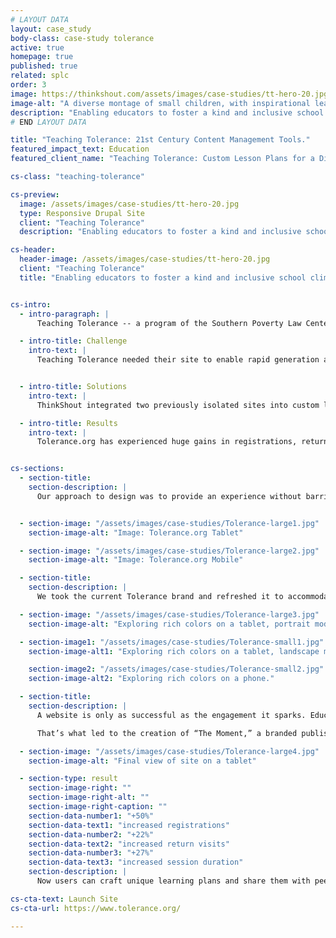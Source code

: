 ```yaml
---
# LAYOUT DATA
layout: case_study
body-class: case-study tolerance
active: true
homepage: true
published: true
related: splc
order: 3
image: https://thinkshout.com/assets/images/case-studies/tt-hero-20.jpg
image-alt: "A diverse montage of small children, with inspirational leaders of equality and civil rights movements in the background."
description: "Enabling educators to foster a kind and inclusive school climate."
# END LAYOUT DATA

title: "Teaching Tolerance: 21st Century Content Management Tools."
featured_impact_text: Education
featured_client_name: "Teaching Tolerance: Custom Lesson Plans for a Diverse Democracy"

cs-class: "teaching-tolerance"

cs-preview:
  image: /assets/images/case-studies/tt-hero-20.jpg
  type: Responsive Drupal Site
  client: "Teaching Tolerance"
  description: "Enabling educators to foster a kind and inclusive school climate."

cs-header:
  header-image: /assets/images/case-studies/tt-hero-20.jpg
  client: "Teaching Tolerance"
  title: "Enabling educators to foster a kind and inclusive school climate."


cs-intro:
  - intro-paragraph: |
      Teaching Tolerance -- a program of the Southern Poverty Law Center -- is dedicated to educating young people to be active participants in a diverse democracy. Educators often have to respond to issues of intolerance at a speed and scale that can be incredibly challenging. News travels quickly, students form opinions and harbor fears, and teachers can feel isolated when trying to make sense of these issues for themselves and their students.

  - intro-title: Challenge
    intro-text: |
      Teaching Tolerance needed their site to enable rapid generation and dissemination of new materials, while also surfacing valuable content from the past that has renewed importance in today’s news cycle.


  - intro-title: Solutions
    intro-text: |
      ThinkShout integrated two previously isolated sites into custom lesson plans, a deep content library, and a guided Learning Plan Builder that makes all of Teaching Tolerance’s content classroom-ready.

  - intro-title: Results
    intro-text: |
      Tolerance.org has experienced huge gains in registrations, return visits, and sessions. The site was also a Webby Award Finalist.


cs-sections:
  - section-title:
    section-description: |
      Our approach to design was to provide an experience without barriers. Regardless of whether a user is on their phone while taking the train to work or on their desktop at home, they should be able to easily access all of Teaching Tolerance’s resources. We wanted a streamlined experience, with everything from magazine articles, lessons, texts, and professional development materials to be easily digestible, searchable, and offer the ability to be built into a learning plan using the step-by-step process. 


  - section-image: "/assets/images/case-studies/Tolerance-large1.jpg"
    section-image-alt: "Image: Tolerance.org Tablet"

  - section-image: "/assets/images/case-studies/Tolerance-large2.jpg"
    section-image-alt: "Image: Tolerance.org Mobile"

  - section-title:
    section-description: |
      We took the current Tolerance brand and refreshed it to accommodate a modern, content-rich site. While sticking with their current brand’s foundation, we explored colors and typography treatments that would allow for a design that supports (rather than overshadows) the robust content offered. Tolerance also has a beautiful, vast library of photography, and they continually create timely and engaging illustrations. Those elements drive the core visuals of the site.

  - section-image: "/assets/images/case-studies/Tolerance-large3.jpg"
    section-image-alt: "Exploring rich colors on a tablet, portrait mode."

  - section-image1: "/assets/images/case-studies/Tolerance-small1.jpg"
    section-image-alt1: "Exploring rich colors on a tablet, landscape mode."

    section-image2: "/assets/images/case-studies/Tolerance-small2.jpg"
    section-image-alt2: "Exploring rich colors on a phone."

  - section-title:
    section-description: |
      A website is only as successful as the engagement it sparks. Educators are in a constant struggle to keep up with the pace of the world in which we live while ensuring that they meet the standards of local school districts.

      That’s what led to the creation of “The Moment,” a branded publishing platform that surfaces the most important content in response to cultural events. Whether the content is from five years ago or five hours ago, users get the best that Teaching Tolerance has to offer. And by linking this content up to the organization’s email communication strategy, we ensure that teachers get the materials in their inbox before they know they need it.

  - section-image: "/assets/images/case-studies/Tolerance-large4.jpg"
    section-image-alt: "Final view of site on a tablet"

  - section-type: result
    section-image-right: ""
    section-image-right-alt: ""
    section-image-right-caption: ""
    section-data-number1: "+50%"
    section-data-text1: "increased registrations"
    section-data-number2: "+22%"
    section-data-text2: "increased return visits"
    section-data-number3: "+27%"
    section-data-text3: "increased session duration"
    section-description: |  
      Now users can craft unique learning plans and share them with peers in their own schools or across the country. As the online community grows, we hope to build more social tools for teachers to share, comment on, and learn from each other’s work; work that ultimately fosters a more inclusive and kind environment in our schools.

cs-cta-text: Launch Site
cs-cta-url: https://www.tolerance.org/

---
```

